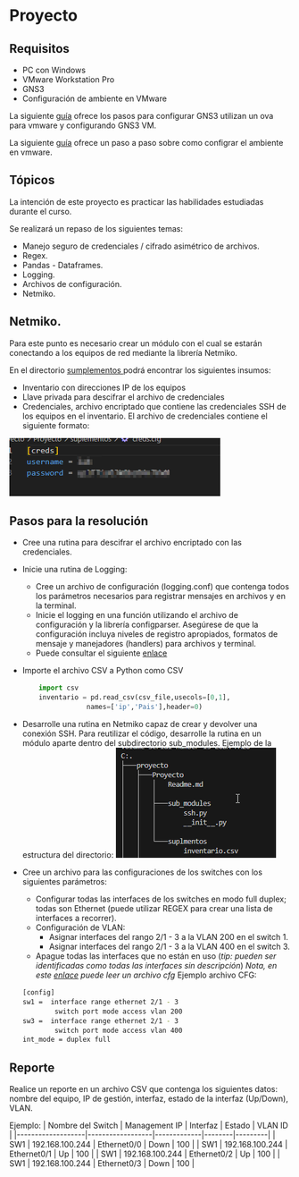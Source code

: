 # Proyecto

## Requisitos 
- PC con Windows
- VMware Workstation Pro
- GNS3
- Configuración de ambiente en VMware

La siguiente [guía](./GNS3.md) ofrece los pasos para configurar GNS3 utilizan un ova para vmware y configurando GNS3 VM.

La siguiente [guía](./vmware.md) ofrece un paso a paso sobre como configrar el ambiente en vmware.


## Tópicos

La intención de este proyecto es practicar las habilidades estudiadas durante el curso.

Se realizará un repaso de los siguientes temas:

- Manejo seguro de credenciales / cifrado asimétrico de archivos.
- Regex.
- Pandas - Dataframes.
- Logging.
- Archivos de configuración.
- Netmiko. 



## Netmiko.

Para este punto es necesario crear un módulo con el cual se estarán conectando a los equipos de red mediante la librería Netmiko.

En el directorio <a href="./suplementos"> sumplementos </a>  podrá encontrar los siguientes insumos: 

- Inventario con direcciones IP de los equipos
- Llave privada para descifrar el archivo de credenciales
- Credenciales, archivo encriptado que contiene las credenciales SSH de los equipos en el inventario. El archivo de credenciales contiene el siguiente formato: 

![](../IMG/creds.png)




## Pasos para la resolución

- Cree una rutina para descifrar el archivo encriptado con las credenciales.
- Inicie una rutina de Logging:
    - Cree un archivo de configuración (logging.conf) que contenga todos los parámetros necesarios para registrar mensajes en archivos y en la terminal.
    - Inicie el logging en una función utilizando el archivo de configuración y la librería configparser. Asegúrese de que la configuración incluya niveles de registro apropiados, formatos de mensaje y manejadores (handlers) para archivos y terminal.
    - Puede consultar el siguiente [enlace](https://github.com/redu-reyesd/python/tree/main/Sesion%203/Logging)

- Importe el archivo CSV a Python como CSV
    ```python
        import csv
        inventario = pd.read_csv(csv_file,usecols=[0,1],
                    names=['ip','Pais'],header=0)
    ```
- Desarrolle una rutina en Netmiko capaz de crear y devolver una conexión SSH. Para reutilizar el código, desarrolle la rutina en un módulo aparte dentro del subdirectorio sub_modules. Ejemplo de la estructura del directorio:
![](../IMG/dir_tree.png)

- Cree un archivo para las configuraciones de los switches con los siguientes parámetros:
    -  Configurar todas las interfaces de los switches en modo full duplex; todas son Ethernet (puede utilizar REGEX para crear una lista de interfaces a recorrer).
    -  Configuración de VLAN: 
        - Asignar interfaces del rango 2/1 - 3 a la VLAN 200 en el switch 1.
        - Asignar interfaces del rango 2/1 - 3 a la VLAN 400 en el switch 3.
    - Apague todas las interfaces que no están en uso (*tip: pueden ser identificadas como todas las interfaces sin descripción*)
    *Nota, en este [enlace](https://github.com/redu-reyesd/python/blob/main/Sesion%204/cfg.py) puede leer un archivo cfg*
    Ejemplo archivo CFG:
    ```bash
    [config]
    sw1 =  interface range ethernet 2/1 - 3
            switch port mode access vlan 200 
    sw3 =  interface range ethernet 2/1 - 3
            switch port mode access vlan 400
    int_mode = duplex full
    ```
## Reporte

Realice un reporte en un archivo CSV que contenga los siguientes datos: nombre del equipo, IP de gestión, interfaz, estado de la interfaz (Up/Down), VLAN.


Ejemplo:
| Nombre del Switch | Management IP    | Interfaz    | Estado | VLAN ID |
|-------------------|------------------|-------------|--------|---------|
| SW1               | 192.168.100.244  | Ethernet0/0 | Down   | 100     |
| SW1               | 192.168.100.244  | Ethernet0/1 | Up     | 100     |
| SW1               | 192.168.100.244  | Ethernet0/2 | Up     | 100     |
| SW1               | 192.168.100.244  | Ethernet0/3 | Down   | 100     |





